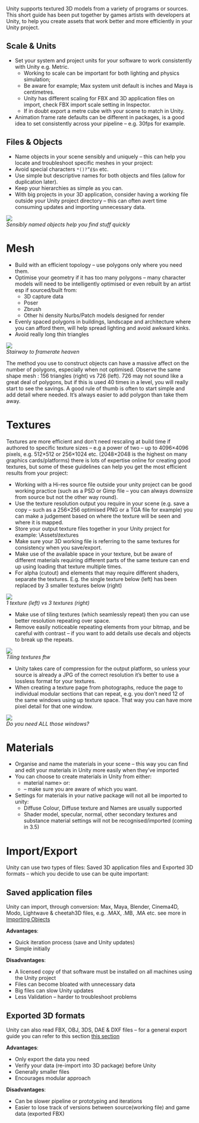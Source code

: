 Unity supports textured 3D models from a variety of programs or sources. This short guide has been put together by games artists with developers at Unity, to help you create assets that work better and more efficiently in your Unity project.

Scale & Units
-------------


* Set your system and project units  for your software to work consistently with Unity e.g. Metric.
    * Working to scale can be important for both lighting and physics simulation;
    * Be aware for example; Max system unit default is inches and Maya is centimetres.
    * Unity has different scaling for FBX and 3D application files on import, check FBX import scale setting in Inspector.
    * If in doubt export a metre cube with your scene to match in Unity.
* Animation frame rate defaults can be different in packages, is a good idea to set consistently across your pipeline – e.g. 30fps for example.

Files & Objects
---------------

* Name objects in your scene sensibly and uniquely – this can help you locate and troubleshoot specific meshes in your project:
* Avoid special characters `*()?”£$n`  etc.
* Use simple but descriptive names for both objects and files (allow for duplication later).
* Keep your hierarchies as simple as you can.
* With big projects in your 3D application, consider having a working file outside your Unity project directory – this can often avert time consuming updates and importing unnecessary data.


![](http://docwiki.hq.unity3d.com/uploads/Main/HierarchyWrongRight.png)  
_Sensibly named objects help you find stuff quickly_

Mesh
====


* Build with an efficient topology – use polygons only where you need them.
* Optimise your geometry if it has too many polygons – many character models will need to be intelligently optimised or even rebuilt by an artist esp if sourced/built from:
    * 3D capture data
    * Poser
    * Zbrush
    * Other hi density Nurbs/Patch models designed for render
* Evenly spaced polygons in buildings, landscape and architecture where you can afford them, will help spread lighting and avoid awkward kinks.
* Avoid really long thin triangles


![](http://docwiki.hq.unity3d.com/uploads/Main/GeomWrongRight.png)  
_Stairway to framerate heaven_

The method you use to construct objects can have a massive affect on the number of polygons, especially when not optimised. Observe the same shape mesh : 156 triangles (right) vs 726 (left). 726 may not sound like a great deal of polygons, but if this is used 40 times in a level, you will really start to see the savings. A good rule of thumb is often to start simple and add detail where needed. It’s always easier to add polygon than take them away.

Textures
========


Textures are more efficient and don’t need rescaling at build time if authored to specific texture sizes – e.g a power of two – up to 4096×4096 pixels, e.g. 512×512 or 256×1024 etc.  (2048×2048 is the highest on many graphics cards/platforms) there is lots of expertise online for creating good textures, but some of these guidelines can help you get the most efficient results from your project:

* Working with a Hi-res source file outside your unity project can be good working practice (such as a PSD or Gimp file – you can always downsize from source but not the other way round).
* Use the texture resolution output you require in your scene (e.g. save a copy – such as a 256×256 optimised PNG or a TGA file for example) you can make a judgement based on where the texture will be seen and where it is mapped.
* Store your output texture files together in your Unity project for example: \Assets\textures
* Make sure your 3D working file is referring to the same textures for consistency when you save/export.
* Make use of the available space in your texture, but be aware of different materials requiring different parts of the same texture can end up using loading that texture multiple times.
* For alpha (cutout) and elements that may require different shaders, separate the  textures. E.g. the single texture below (left) has been replaced by 3 smaller textures below (right)


![](http://docwiki.hq.unity3d.com/uploads/Main/Pack_WrongRight2.png)  
_1 texture (left) vs 3 textures (right)_

* Make use of tiling textures (which seamlessly repeat) then you can use better resolution repeating over space.
* Remove easily noticeable repeating elements from your bitmap, and be careful with contrast – if you want to add details use decals and objects to break up the repeats.


![](http://docwiki.hq.unity3d.com/uploads/Main/TexWrongRight.png)  
_Tiling textures ftw_

* Unity takes care of compression for the output platform, so unless your source is already a JPG of the correct resolution it’s better to use a lossless format for your textures.
* When creating a texture page from photographs, reduce the page to individual modular sections that can repeat, e.g. you don’t need 12 of the same windows using up texture space. That way you can have more pixel detail for that one window.


![](http://docwiki.hq.unity3d.com/uploads/Main/BuildingWrongRight.png)  
_Do you need ALL those windows?_

Materials
=========

* Organise and name the materials in your scene – this way you can find and edit your materials in Unity more easily when they’ve imported
* You can choose to create materials in Unity from either:
    * <modelname> material name> or:
    * <texture name> – make sure you are aware of which you want.
* Settings for materials in your native package will not all be imported to unity:
    * Diffuse Colour, Diffuse texture and Names are usually supported
    * Shader model, specular, normal, other secondary textures and substance material settings will not be recognised/imported (coming in 3.5)

Import/Export
=============


Unity can use two types of files: Saved 3D application files and Exported 3D formats – which you decide to use can be quite important:

Saved application files
-----------------------


Unity can import, through conversion:  Max, Maya, Blender, Cinema4D, Modo, Lightwave & cheetah3D files, e.g. .MAX, .MB, .MA etc.
see more in [Importing Objects](HOWTO-importObject.md)

__Advantages__:

* Quick iteration process (save and Unity updates)
* Simple initially

__Disadvantages__:
* A licensed copy of that software must be installed on all machines using the Unity project
* Files can become bloated with unnecessary data
* Big files can slow Unity updates
* Less Validation – harder to troubleshoot problems

Exported 3D formats
-------------------


Unity can also read FBX, OBJ, 3DS, DAE & DXF files – for a general export guide you can refer to this section [this section](HOWTO-exportFBX.md)

__Advantages__:

* Only export the data you need
* Verify your data (re-import into 3D package) before Unity
* Generally smaller files
* Encourages modular approach

__Disadvantages__:

* Can be slower pipeline or prototyping and iterations
* Easier to lose track of versions between source(working file) and game data (exported FBX)
